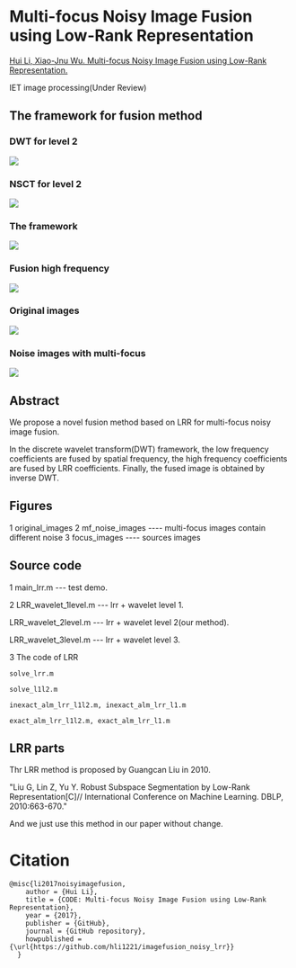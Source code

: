 # Multi-focus Noisy Image Fusion using Low-Rank Representation

[Hui Li, Xiao-Jnu Wu. Multi-focus Noisy Image Fusion using Low-Rank Representation.](https://arxiv.org/abs/1804.09325)

IET image processing(Under Review)

## The framework for fusion method

### <b>DWT for level 2</b>
![](https://github.com/hli1221/imagefusion_noisy_lrr/blob/master/framework/dwt_images.png)

### <b>NSCT for level 2</b>
![](https://github.com/hli1221/imagefusion_noisy_lrr/blob/master/framework/dec_nsct.png)


### <b>The framework</b>
![](https://github.com/hli1221/imagefusion_noisy_lrr/blob/master/framework/framework.png)

### <b>Fusion high frequency</b>
![](https://github.com/hli1221/imagefusion_noisy_lrr/blob/master/framework/fs_lrr.png)

### <b>Original images</b>
![](https://github.com/hli1221/imagefusion_noisy_lrr/blob/master/framework/original_images.png)

### <b>Noise images with multi-focus</b>
![](https://github.com/hli1221/imagefusion_noisy_lrr/blob/master/framework/nosie_example.png)

## Abstract

We propose a novel fusion method based on LRR for multi-focus noisy image fusion. 

In the discrete wavelet transform(DWT) framework, the low frequency coefficients are fused by spatial frequency, the high frequency coefficients are fused by LRR coefficients. Finally, the fused image is obtained by inverse DWT. 


## Figures
1 original_images
2 mf_noise_images  ---- multi-focus images contain different noise
3 focus_images ---- sources images


## Source code
1 main_lrr.m --- test demo.

2 LRR_wavelet_1level.m --- lrr + wavelet level 1.

  LRR_wavelet_2level.m --- lrr + wavelet level 2(our method).
  
  LRR_wavelet_3level.m --- lrr + wavelet level 3.

3 The code of LRR

	solve_lrr.m

	solve_l1l2.m

	inexact_alm_lrr_l1l2.m, inexact_alm_lrr_l1.m

	exact_alm_lrr_l1l2.m, exact_alm_lrr_l1.m

## LRR parts
Thr LRR method is proposed by Guangcan Liu in 2010.

"Liu G, Lin Z, Yu Y. Robust Subspace Segmentation by Low-Rank Representation[C]// International Conference on Machine Learning. DBLP, 2010:663-670."

And we just use this method in our paper without change.


# Citation
```
@misc{li2017noisyimagefusion,
    author = {Hui Li},
    title = {CODE: Multi-focus Noisy Image Fusion using Low-Rank Representation},
    year = {2017},
    publisher = {GitHub},
    journal = {GitHub repository},
    howpublished = {\url{https://github.com/hli1221/imagefusion_noisy_lrr}}
  }
```


